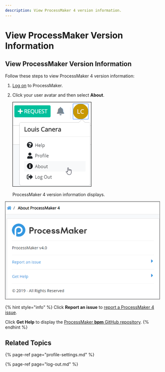 ```yaml
---
description: View ProcessMaker 4 version information.
---
```


# View ProcessMaker Version Information

## View ProcessMaker Version Information

Follow these steps to view ProcessMaker 4 version information:

1. [Log on](log-in.md#log-in) to ProcessMaker.
2. Click your user avatar and then select **About**.  

   ![](../.gitbook/assets/about-option.png)

   ProcessMaker 4 version information displays.  

![ProcessMaker 4 version information](../.gitbook/assets/about-processmaker-page-admin.png)

{% hint style="info" %}
Click **Report an issue** to [report a ProcessMaker 4 issue](https://docs.google.com/forms/d/e/1FAIpQLScnYje8uTACYwp3VxdRoA26OFkbfFs6kuXofqY-QXXsG-h9xA/viewform).

Click **Get Help** to display the [ProcessMaker **bpm** GitHub repository](https://github.com/ProcessMaker/bpm).
{% endhint %}

## Related Topics

{% page-ref page="profile-settings.md" %}

{% page-ref page="log-out.md" %}

